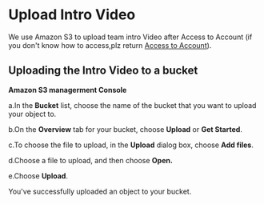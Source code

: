 # Upload Intro Video

We use Amazon S3 to upload team intro Video after Access to Account \(if you don't know how to access,plz return [Access to Account](sign-console.md)\).

## Uploading the Intro Video to a bucket <a id="PuttingAnObjectInABucket"></a>

**Amazon S3 managerment Console**

a.In the **Bucket** list, choose the name of the bucket that you want to upload your object to.

b.On the **Overview** tab for your bucket, choose **Upload** or **Get Started**.

c.To choose the file to upload, in the **Upload** dialog box, choose **Add files**.

d.Choose a file to upload, and then choose **Open.**

e.Choose **Upload**.

You've successfully uploaded an object to your bucket.

